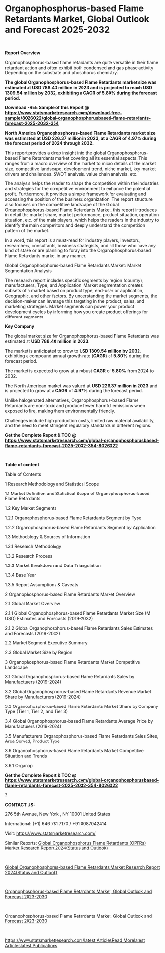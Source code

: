 <h1>Organophosphorus-based Flame Retardants Market, Global Outlook and Forecast 2025-2032</h1><br/><p><strong><span style="font-size:14px">Report Overview</span></strong></p>
 
 
 
 <p><span style="font-size:14px">Organophosphorus-based flame retardants are quite versatile in their flame retardant action and often exhibit both condensed and gas phase activity Depending on the substrate and phosphorus chemistry.</span></p>
 
 
 
 <p><strong><span style="font-size:14px">The global Organophosphorus-based Flame Retardants market size was estimated at USD 788.40 million in 2023 and is projected to reach USD 1309.54 million by 2032, exhibiting a <strong>CAGR</strong> of 5.80% during the forecast period.</span></strong></p>
 
 
 
 <p><strong>Download FREE Sample of this Report @ <a href="https://www.statsmarketresearch.com/download-free-sample/8026022/global-organophosphorusbased-flame-retardants-forecast-2025-2032-354">https://www.statsmarketresearch.com/download-free-sample/8026022/global-organophosphorusbased-flame-retardants-forecast-2025-2032-354</a></strong></p>
 
 
 
 <p><strong><span style="font-size:14px">North America Organophosphorus-based Flame Retardants market size was estimated at USD 226.37 million in 2023, at a <strong>CAGR</strong> of 4.97% during the forecast period of 2024 through 2032.</span></strong></p>
 
 
 
 <p><span style="font-size:14px">This report provides a deep insight into the global Organophosphorus-based Flame Retardants market covering all its essential aspects. This ranges from a macro overview of the market to micro details of the market size, competitive landscape, development trend, niche market, key market drivers and challenges, SWOT analysis, value chain analysis, etc.</span></p>
 
 
 
 <p><span style="font-size:14px">The analysis helps the reader to shape the competition within the industries and strategies for the competitive environment to enhance the potential profit. Furthermore, it provides a simple framework for evaluating and accessing the position of the business organization. The report structure also focuses on the competitive landscape of the Global Organophosphorus-based Flame Retardants Market, this report introduces in detail the market share, market performance, product situation, operation situation, etc. of the main players, which helps the readers in the industry to identify the main competitors and deeply understand the competition pattern of the market.</span></p>
 
 
 
 <p><span style="font-size:14px">In a word, this report is a must-read for industry players, investors, researchers, consultants, business strategists, and all those who have any kind of stake or are planning to foray into the Organophosphorus-based Flame Retardants market in any manner.</span></p>
 
 
 
 <p><span style="font-size:14px">Global Organophosphorus-based Flame Retardants Market: Market Segmentation Analysis</span></p>
 
 
 
 <p><span style="font-size:14px">The research report includes specific segments by region (country), manufacturers, Type, and Application. Market segmentation creates subsets of a market based on product type, end-user or application, Geographic, and other factors. By understanding the market segments, the decision-maker can leverage this targeting in the product, sales, and marketing strategies. Market segments can power your product development cycles by informing how you create product offerings for different segments.</span></p>
 
 
 
 <p><strong><span style="font-size:14px">Key Company</span></strong></p>
 
 
 
 <p>The global market size for Organophosphorus-based Flame Retardants was estimated at <strong>USD 788.40 million in 2023</strong>.</p>
 
 
 
 <p>The market is anticipated to grow to <strong>USD 1309.54 million by 2032</strong>, exhibiting a compound annual growth rate (<strong>CAGR</strong>) of <strong>5.80%</strong> during the forecast period.</p>
 
 
 
 <p>The market is expected to grow at a robust <strong>CAGR</strong> of <strong>5.80%</strong> from 2024 to 2032.</p>
 
 
 
 <p>The North American market was valued at <strong>USD 226.37 million in 2023</strong> and is projected to grow at a <strong>CAGR</strong> of <strong>4.97%</strong> during the forecast period.</p>
 
 
 
 <p>Unlike halogenated alternatives, Organophosphorus-based Flame Retardants are non-toxic and produce fewer harmful emissions when exposed to fire, making them environmentally friendly.</p>
 
 
 
 <p>Challenges include high production costs, limited raw material availability, and the need to meet stringent regulatory standards in different regions.</p>
 
 
 
 <div><b>Get the Complete Report & TOC @ <a href="https://www.statsmarketresearch.com/global-organophosphorusbased-flame-retardants-forecast-2025-2032-354-8026022">https://www.statsmarketresearch.com/global-organophosphorusbased-flame-retardants-forecast-2025-2032-354-8026022</a></b></div>
 
 
 
 <p><br />
 
 <b>Table of content</b></p>
 
 
 
 <p>Table of Contents<br />
 
 1 Research Methodology and Statistical Scope<br />
 
 1.1 Market Definition and Statistical Scope of Organophosphorus-based Flame Retardants<br />
 
 1.2 Key Market Segments<br />
 
 1.2.1 Organophosphorus-based Flame Retardants Segment by Type<br />
 
 1.2.2 Organophosphorus-based Flame Retardants Segment by Application<br />
 
 1.3 Methodology & Sources of Information<br />
 
 1.3.1 Research Methodology<br />
 
 1.3.2 Research Process<br />
 
 1.3.3 Market Breakdown and Data Triangulation<br />
 
 1.3.4 Base Year<br />
 
 1.3.5 Report Assumptions & Caveats<br />
 
 2 Organophosphorus-based Flame Retardants Market Overview<br />
 
 2.1 Global Market Overview<br />
 
 2.1.1 Global Organophosphorus-based Flame Retardants Market Size (M USD) Estimates and Forecasts (2019-2032)<br />
 
 2.1.2 Global Organophosphorus-based Flame Retardants Sales Estimates and Forecasts (2019-2032)<br />
 
 2.2 Market Segment Executive Summary<br />
 
 2.3 Global Market Size by Region<br />
 
 3 Organophosphorus-based Flame Retardants Market Competitive Landscape<br />
 
 3.1 Global Organophosphorus-based Flame Retardants Sales by Manufacturers (2019-2024)<br />
 
 3.2 Global Organophosphorus-based Flame Retardants Revenue Market Share by Manufacturers (2019-2024)<br />
 
 3.3 Organophosphorus-based Flame Retardants Market Share by Company Type (Tier 1, Tier 2, and Tier 3)<br />
 
 3.4 Global Organophosphorus-based Flame Retardants Average Price by Manufacturers (2019-2024)<br />
 
 3.5 Manufacturers Organophosphorus-based Flame Retardants Sales Sites, Area Served, Product Type<br />
 
 3.6 Organophosphorus-based Flame Retardants Market Competitive Situation and Trends<br />
 
 3.6.1 Organop</p>
 
 
 
 <div><b>Get the Complete Report & TOC @ <a href="https://www.statsmarketresearch.com/global-organophosphorusbased-flame-retardants-forecast-2025-2032-354-8026022">https://www.statsmarketresearch.com/global-organophosphorusbased-flame-retardants-forecast-2025-2032-354-8026022</a></b></div>
 
 
 
 <p>? </p>
 
 
 
 <p><b>CONTACT US:</b><br />
 
 276 5th Avenue, New York , NY 10001,United States<br />
 
 International: (+1) 646 781 7170 / +91 8087042414<br />
 
 Visit: <a href="https://www.statsmarketresearch.com/">https://www.statsmarketresearch.com/</a><br />
 
 Similar Reports: <a href="https://www.statsmarketresearch.com/global-organophosphorusbased-flame-retardants-forecast-2025-2032-354-8026022">Global Organophosphorus Flame Retardants (OPFRs) Market Research Report 2024(Status and Outlook)</a><br />
 
 <br />
 
 <a href="https://www.statsmarketresearch.com/global-organophosphorusbased-flame-retardants-forecast-2025-2032-354-8026022">Global Organophosphorus-based Flame Retardants Market Research Report 2024(Status and Outlook)</a><br />
 
 <br />
 
 <a href="https://www.statsmarketresearch.com/global-organophosphorusbased-flame-retardants-forecast-2025-2032-354-8026022">Organophosphorus-based Flame Retardants Market, Global Outlook and Forecast 2023-2030</a><br />
 
 <br />
 
 <a href="https://www.statsmarketresearch.com/global-organophosphorusbased-flame-retardants-forecast-2025-2032-354-8026022">Organophosphorus-based Flame Retardants Market, Global Outlook and Forecast 2023-2030</a><br />
 
 <br />
 
 <a href="https://gyeongbokgung.com">https://www.statsmarketresearch.com/</a><a href="https://hallyeomaritime.com">latest Articles</a><a href="https://jingwansa.com">Read More</a><a href="https://nguoiviet.jp/">latest Articles</a><a href="https://www.intelmarketresearch.com/">latest Publications</a></p>